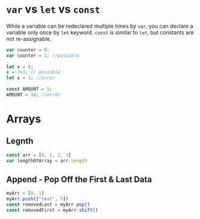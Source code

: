 # `var` vs `let` vs `const`
While a variable can be redeclared multiple times by `var`, you can declare a variable only once by `let` keyword. `const` is similar to `let`, but constants are not re-assignable.
```js
var counter = 0; 
var counter = 1; //possible
.
let x = 0;
x = 2+3; // possible
let x = 1; //error
.
const AMOUNT = 5;
AMOUNT = 10; //error
```

# Arrays
## Legnth
```js
const arr = [0, 1, 2, 3]
var lengthOfArray = arr.length
```

## Append - Pop Off the First & Last Data
```js
myArr = [0, 1]
myArr.push(["text", 5])
const removedLast = myArr.pop()
const removedFirst = myArr.shift()
```
